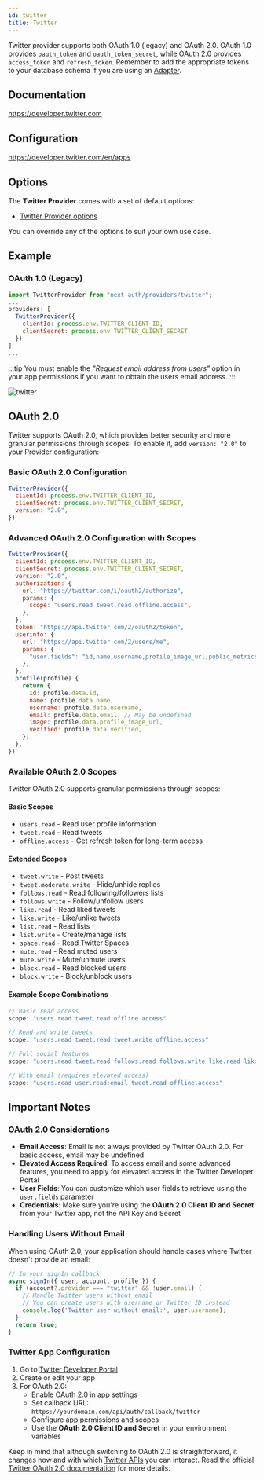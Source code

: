 ```yaml
---
id: twitter
title: Twitter
---
```


Twitter provider supports both OAuth 1.0 (legacy) and OAuth 2.0. OAuth 1.0 provides `oauth_token` and `oauth_token_secret`, while OAuth 2.0 provides `access_token` and `refresh_token`. Remember to add the appropriate tokens to your database schema if you are using an [Adapter](https://authjs.dev/getting-started/database).

## Documentation
https://developer.twitter.com

## Configuration
https://developer.twitter.com/en/apps

## Options
The **Twitter Provider** comes with a set of default options:
- [Twitter Provider options](https://github.com/nextauthjs/next-auth/blob/v4/packages/next-auth/src/providers/twitter.ts)

You can override any of the options to suit your own use case.

## Example

### OAuth 1.0 (Legacy)
```js
import TwitterProvider from "next-auth/providers/twitter";
...
providers: [
  TwitterProvider({
    clientId: process.env.TWITTER_CLIENT_ID,
    clientSecret: process.env.TWITTER_CLIENT_SECRET
  })
]
...
```

:::tip
You must enable the *"Request email address from users"* option in your app permissions if you want to obtain the users email address.
:::

![twitter](https://user-images.githubusercontent.com/55143799/168702338-a95912a7-b689-4680-aa2c-6306fe3c2ec7.jpeg)

## OAuth 2.0

Twitter supports OAuth 2.0, which provides better security and more granular permissions through scopes. To enable it, add `version: "2.0"` to your Provider configuration:

### Basic OAuth 2.0 Configuration
```js
TwitterProvider({
  clientId: process.env.TWITTER_CLIENT_ID,
  clientSecret: process.env.TWITTER_CLIENT_SECRET,
  version: "2.0",
})
```

### Advanced OAuth 2.0 Configuration with Scopes
```js
TwitterProvider({
  clientId: process.env.TWITTER_CLIENT_ID,
  clientSecret: process.env.TWITTER_CLIENT_SECRET,
  version: "2.0",
  authorization: {
    url: "https://twitter.com/i/oauth2/authorize",
    params: {
      scope: "users.read tweet.read offline.access",
    },
  },
  token: "https://api.twitter.com/2/oauth2/token",
  userinfo: {
    url: "https://api.twitter.com/2/users/me",
    params: {
      "user.fields": "id,name,username,profile_image_url,public_metrics,verified",
    },
  },
  profile(profile) {
    return {
      id: profile.data.id,
      name: profile.data.name,
      username: profile.data.username,
      email: profile.data.email, // May be undefined
      image: profile.data.profile_image_url,
      verified: profile.data.verified,
    };
  },
})
```

### Available OAuth 2.0 Scopes

Twitter OAuth 2.0 supports granular permissions through scopes:

#### Basic Scopes
- `users.read` - Read user profile information
- `tweet.read` - Read tweets
- `offline.access` - Get refresh token for long-term access

#### Extended Scopes
- `tweet.write` - Post tweets
- `tweet.moderate.write` - Hide/unhide replies
- `follows.read` - Read following/followers lists
- `follows.write` - Follow/unfollow users
- `like.read` - Read liked tweets
- `like.write` - Like/unlike tweets
- `list.read` - Read lists
- `list.write` - Create/manage lists
- `space.read` - Read Twitter Spaces
- `mute.read` - Read muted users
- `mute.write` - Mute/unmute users
- `block.read` - Read blocked users
- `block.write` - Block/unblock users

#### Example Scope Combinations
```js
// Basic read access
scope: "users.read tweet.read offline.access"

// Read and write tweets
scope: "users.read tweet.read tweet.write offline.access"

// Full social features
scope: "users.read tweet.read follows.read follows.write like.read like.write offline.access"

// With email (requires elevated access)
scope: "users.read user.read:email tweet.read offline.access"
```

## Important Notes

### OAuth 2.0 Considerations
- **Email Access**: Email is not always provided by Twitter OAuth 2.0. For basic access, email may be undefined
- **Elevated Access Required**: To access email and some advanced features, you need to apply for elevated access in the Twitter Developer Portal
- **User Fields**: You can customize which user fields to retrieve using the `user.fields` parameter
- **Credentials**: Make sure you're using the **OAuth 2.0 Client ID and Secret** from your Twitter app, not the API Key and Secret

### Handling Users Without Email

When using OAuth 2.0, your application should handle cases where Twitter doesn't provide an email:

```js
// In your signIn callback
async signIn({ user, account, profile }) {
  if (account?.provider === "twitter" && !user.email) {
    // Handle Twitter users without email
    // You can create users with username or Twitter ID instead
    console.log('Twitter user without email:', user.username);
  }
  return true;
}
```

### Twitter App Configuration

1. Go to [Twitter Developer Portal](https://developer.twitter.com/en/apps)
2. Create or edit your app
3. For OAuth 2.0:
   - Enable OAuth 2.0 in app settings
   - Set callback URL: `https://yourdomain.com/api/auth/callback/twitter`
   - Configure app permissions and scopes
   - Use the **OAuth 2.0 Client ID and Secret** in your environment variables

Keep in mind that although switching to OAuth 2.0 is straightforward, it changes how and with which [Twitter APIs](https://developer.twitter.com/en/docs/api-reference-index) you can interact. Read the official [Twitter OAuth 2.0 documentation](https://developer.twitter.com/en/docs/authentication/oauth-2-0) for more details.
